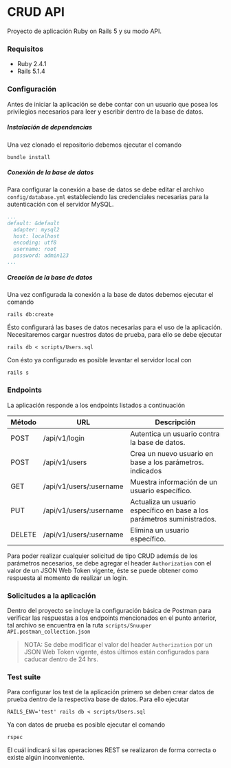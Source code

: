 # CRUD API
Proyecto de aplicación Ruby on Rails 5 y su modo API.

### Requisitos
* Ruby 2.4.1
* Rails 5.1.4

### Configuración
Antes de iniciar la aplicación se debe contar con un usuario que posea los privilegios necesarios para leer y escribir dentro de la base de datos.

##### Instalación de dependencias
Una vez clonado el repositorio debemos ejecutar el comando
```
bundle install
```

##### Conexión de la base de datos
Para configurar la conexión a base de datos se debe editar el archivo `config/database.yml` estableciendo las credenciales necesarias para la autenticación con el servidor MySQL.

```yaml
...
default: &default
  adapter: mysql2
  host: localhost
  encoding: utf8
  username: root
  password: admin123
...
```

##### Creación de la base de datos
Una vez configurada la conexión a la base de datos debemos ejecutar el comando
```
rails db:create
```
Ésto configurará las bases de datos necesarias para el uso de la aplicación.
Necesitaremos cargar nuestros datos de prueba, para ello se debe ejecutar
```
rails db < scripts/Users.sql
```
Con ésto ya configurado es posible levantar el servidor local con
```
rails s
```

### Endpoints
La aplicación responde a los endpoints listados a continuación

Método       | URL                      | Descripción
------------ | -------------            | -------------
POST         | /api/v1/login            | Autentica un usuario contra la base de datos.
POST         | /api/v1/users            | Crea un nuevo usuario en base a los parámetros. indicados
GET          | /api/v1/users/:username  | Muestra información de un usuario específico.
PUT          | /api/v1/users/:username  | Actualiza un usuario específico en base a los parámetros suministrados.
DELETE       | /api/v1/users/:username  | Elimina un usuario específico.

Para poder realizar cualquier solicitud de tipo CRUD además de los parámetros necesarios, se debe agregar el header `Authorization` con el valor de un JSON Web Token vigente, éste se puede obtener como respuesta al momento de realizar un login.

### Solicitudes a la aplicación
Dentro del proyecto se incluye la configuración básica de Postman para verificar las respuestas a los endpoints mencionados en el punto anterior, tal archivo se encuentra en la ruta `scripts/Snuuper API.postman_collection.json`

>NOTA: Se debe modificar el valor del header `Authorization` por un JSON Web Token vigente, éstos últimos están configurados para caducar dentro de 24 hrs.

### Test suite
Para configurar los test de la aplicación primero se deben crear datos de prueba dentro de la respectiva base de datos. Para ello ejecutar
```
RAILS_ENV='test' rails db < scripts/Users.sql
```
Ya con datos de prueba es posible ejecutar el comando
```
rspec
```
El cuál indicará si las operaciones REST se realizaron de forma correcta o existe algún inconveniente.
